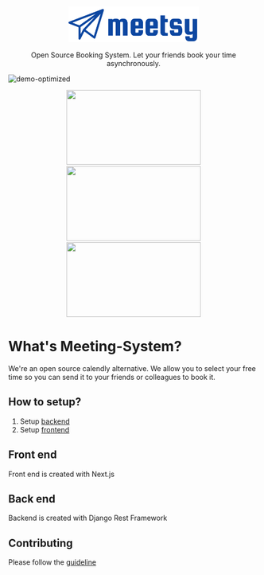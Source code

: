 <p align="center">
  <p align="center">
    <a href="#" target="_blank">
      <img src="./frontend/public/images/meetsy_logo.png" alt="Meeting-System" height="72">
    </a>
  </p>
  <p align="center">
	Open Source Booking System. Let your friends book your time asynchronously.
  </p>
</p>

![demo-optimized](https://github.com/techminer95/Meeting-System/assets/15647967/8f8a849f-a575-48e3-8676-09e98c4d963d)

<p align="center">
  <img src="https://github.com/techminer95/Meeting-System/raw/master/docs/screenshots/screenshot1.png" width="270" height="150">
  <img src="https://github.com/techminer95/Meeting-System/raw/master/docs/screenshots/screenshot2.png" width="270" height="150">
  <img src="https://github.com/techminer95/Meeting-System/raw/master/docs/screenshots/screenshot3.png" width="270" height="150">
</p>


# What's Meeting-System?

We're an open source calendly alternative. We allow you to select your free time so you can send it to your friends or colleagues to book it.

## How to setup?

1. Setup [backend](./api/README.md)
2. Setup [frontend](./frontend/README.md)

## Front end
Front end is created with Next.js

## Back end

Backend is created with Django Rest Framework


## Contributing
Please follow the [guideline](./CONTRIBUTING.md)

